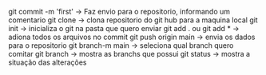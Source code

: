 git commit -m 'first'  -> Faz envio para o repositorio, informando um comentario
git clone -> clona repositorio do git hub para a maquina local
git init -> inicializa o git na pasta que quero enviar
git add . ou git add * -> adiona todos os arquivos no commit 
git push origin main -> envia os dados para o repositorio
git branch-m main -> seleciona qual branch quero comitar
git branch -> mostra as branchs que possui
git status -> mostra a situação das alterações

